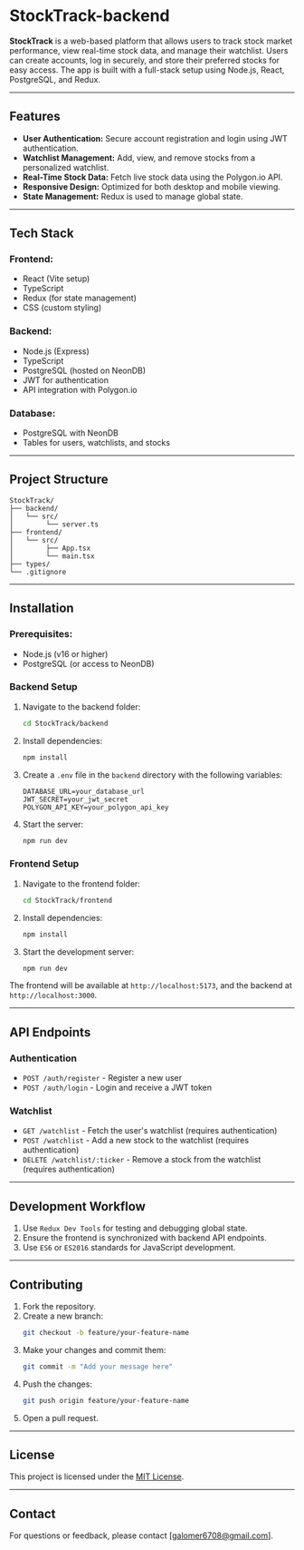 # StockTrack-backend

**StockTrack** is a web-based platform that allows users to track stock market performance, view real-time stock data, and manage their watchlist. Users can create accounts, log in securely, and store their preferred stocks for easy access. The app is built with a full-stack setup using Node.js, React, PostgreSQL, and Redux.

---

## Features

- **User Authentication:** Secure account registration and login using JWT authentication.
- **Watchlist Management:** Add, view, and remove stocks from a personalized watchlist.
- **Real-Time Stock Data:** Fetch live stock data using the Polygon.io API.
- **Responsive Design:** Optimized for both desktop and mobile viewing.
- **State Management:** Redux is used to manage global state.

---

## Tech Stack

### Frontend:

- React (Vite setup)
- TypeScript
- Redux (for state management)
- CSS (custom styling)

### Backend:

- Node.js (Express)
- TypeScript
- PostgreSQL (hosted on NeonDB)
- JWT for authentication
- API integration with Polygon.io

### Database:

- PostgreSQL with NeonDB
- Tables for users, watchlists, and stocks

---

## Project Structure

```
StockTrack/
├── backend/
│   └── src/
│        └── server.ts
├── frontend/
│   └── src/
│        ├── App.tsx
│        └── main.tsx
├── types/
└── .gitignore
```

---

## Installation

### Prerequisites:

- Node.js (v16 or higher)
- PostgreSQL (or access to NeonDB)

### Backend Setup

1. Navigate to the backend folder:
   ```bash
   cd StockTrack/backend
   ```
2. Install dependencies:
   ```bash
   npm install
   ```
3. Create a `.env` file in the `backend` directory with the following variables:
   ```env
   DATABASE_URL=your_database_url
   JWT_SECRET=your_jwt_secret
   POLYGON_API_KEY=your_polygon_api_key
   ```
4. Start the server:
   ```bash
   npm run dev
   ```

### Frontend Setup

1. Navigate to the frontend folder:
   ```bash
   cd StockTrack/frontend
   ```
2. Install dependencies:
   ```bash
   npm install
   ```
3. Start the development server:
   ```bash
   npm run dev
   ```

The frontend will be available at `http://localhost:5173`, and the backend at `http://localhost:3000`.

---

## API Endpoints

### Authentication

- `POST /auth/register` - Register a new user
- `POST /auth/login` - Login and receive a JWT token

### Watchlist

- `GET /watchlist` - Fetch the user's watchlist (requires authentication)
- `POST /watchlist` - Add a new stock to the watchlist (requires authentication)
- `DELETE /watchlist/:ticker` - Remove a stock from the watchlist (requires authentication)

---

## Development Workflow

1. Use `Redux Dev Tools` for testing and debugging global state.
2. Ensure the frontend is synchronized with backend API endpoints.
3. Use `ES6` or `ES2016` standards for JavaScript development.

---

## Contributing

1. Fork the repository.
2. Create a new branch:
   ```bash
   git checkout -b feature/your-feature-name
   ```
3. Make your changes and commit them:
   ```bash
   git commit -m "Add your message here"
   ```
4. Push the changes:
   ```bash
   git push origin feature/your-feature-name
   ```
5. Open a pull request.

---

## License

This project is licensed under the [MIT License](LICENSE).

---

## Contact

For questions or feedback, please contact [[galomer6708@gmail.com](mailto\:galomer6708@gmail.com)].

